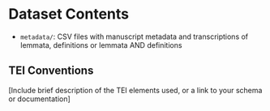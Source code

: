 # Dataset Contents

- `metadata/`: CSV files with manuscript metadata and transcriptions of lemmata, definitions or lemmata AND definitions


## TEI Conventions

[Include brief description of the TEI elements used, or a link to your schema or documentation]
